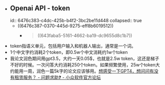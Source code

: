 - ## Openai API - token
  id:: 6476c383-c4dc-425b-b4f2-3bc2be11d448
  collapsed:: true
	- ((6476c387-0370-445d-9275-eff8b6019512))
		- > ((643faba5-5161-4662-ba19-dc9655d8c1b7))
- token指语义单元，包括用户输入和机器人输出，通常是一个词。
- 1个中文字约消耗2个token，即0.5w个中文消耗约1w个token
- 我论文润色期间用gpt3.5，大约一天0.05$，也就是2.5w token，这还是梯子不好的时候。一次问答大约消耗250个token。如果频繁使用，25w个token大约能用一周，润色一篇5k字的论文应该够用。[想感受一下GPT4，想问问有没有租赁服务？ - 问题求助❓ - 小众软件官方论坛](https://meta.appinn.net/t/topic/41978/3)